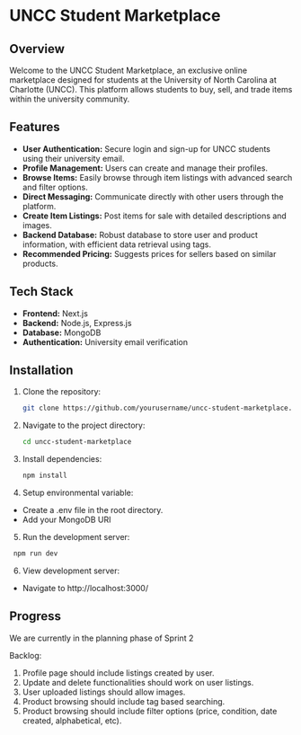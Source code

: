 # UNCC Student Marketplace

## Overview

Welcome to the UNCC Student Marketplace, an exclusive online marketplace designed for students at the University of North Carolina at Charlotte (UNCC). This platform allows students to buy, sell, and trade items within the university community.

## Features

- **User Authentication:** Secure login and sign-up for UNCC students using their university email.
- **Profile Management:** Users can create and manage their profiles.
- **Browse Items:** Easily browse through item listings with advanced search and filter options.
- **Direct Messaging:** Communicate directly with other users through the platform.
- **Create Item Listings:** Post items for sale with detailed descriptions and images.
- **Backend Database:** Robust database to store user and product information, with efficient data retrieval using tags.
- **Recommended Pricing:** Suggests prices for sellers based on similar products.

## Tech Stack

- **Frontend:** Next.js
- **Backend:** Node.js, Express.js
- **Database:** MongoDB
- **Authentication:** University email verification

## Installation

1. Clone the repository:
   ```bash
   git clone https://github.com/yourusername/uncc-student-marketplace.git
   ```
2. Navigate to the project directory:
   ```bash
   cd uncc-student-marketplace
   ```
3. Install dependencies:
   ```bash
   npm install
   ```
4. Setup environmental variable:

- Create a .env file in the root directory.
- Add your MongoDB URI

5. Run the development server:

```bash
 npm run dev
```

6. View development server:

- Navigate to http://localhost:3000/

## Progress

We are currently in the planning phase of Sprint 2

Backlog:
1. Profile page should include listings created by user.
2. Update and delete functionalities should work on user listings.
3. User uploaded listings should allow images.
4. Product browsing should include tag based searching.
5. Product browsing should include filter options (price, condition, date created, alphabetical, etc).
